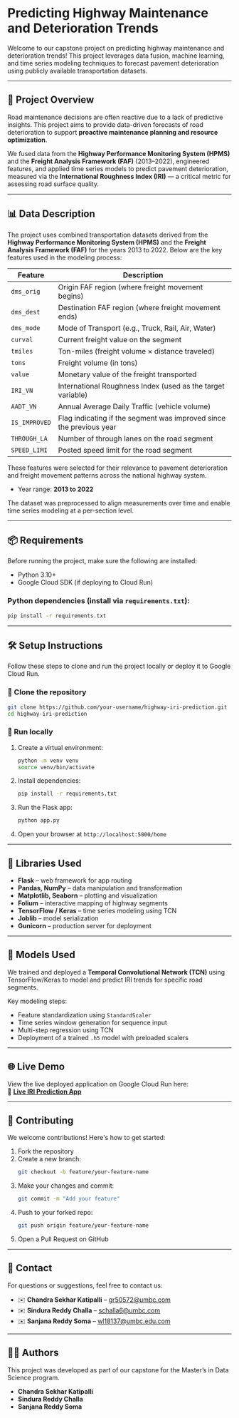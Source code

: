 # Predicting Highway Maintenance and Deterioration Trends

Welcome to our capstone project on predicting highway maintenance and deterioration trends! This project leverages data fusion, machine learning, and time series modeling techniques to forecast pavement deterioration using publicly available transportation datasets.

---

## 🚧 Project Overview

Road maintenance decisions are often reactive due to a lack of predictive insights. This project aims to provide data-driven forecasts of road deterioration to support **proactive maintenance planning and resource optimization**.

We fused data from the **Highway Performance Monitoring System (HPMS)** and the **Freight Analysis Framework (FAF)** (2013–2022), engineered features, and applied time series models to predict pavement deterioration, measured via the **International Roughness Index (IRI)** — a critical metric for assessing road surface quality.

---

## 📊 Data Description

The project uses combined transportation datasets derived from the **Highway Performance Monitoring System (HPMS)** and the **Freight Analysis Framework (FAF)** for the years 2013 to 2022. Below are the key features used in the modeling process:

| Feature         | Description                                                                 |
|-----------------|-----------------------------------------------------------------------------|
| `dms_orig`      | Origin FAF region (where freight movement begins)                           |
| `dms_dest`      | Destination FAF region (where freight movement ends)                        |
| `dms_mode`      | Mode of Transport (e.g., Truck, Rail, Air, Water)                           |
| `curval`        | Current freight value on the segment                                        |
| `tmiles`        | Ton-miles (freight volume × distance traveled)                              |
| `tons`          | Freight volume (in tons)                                                    |
| `value`         | Monetary value of the freight transported                                   |
| `IRI_VN`        | International Roughness Index (used as the target variable)                |
| `AADT_VN`       | Annual Average Daily Traffic (vehicle volume)                              |
| `IS_IMPROVED`   | Flag indicating if the segment was improved since the previous year         |
| `THROUGH_LA`    | Number of through lanes on the road segment                                 |
| `SPEED_LIMI`    | Posted speed limit for the road segment                                     |

These features were selected for their relevance to pavement deterioration and freight movement patterns across the national highway system.

- Year range: **2013 to 2022**

The dataset was preprocessed to align measurements over time and enable time series modeling at a per-section level.

---

## 📦 Requirements

Before running the project, make sure the following are installed:

- Python 3.10+
- Google Cloud SDK (if deploying to Cloud Run)

### Python dependencies (install via `requirements.txt`):

```bash
pip install -r requirements.txt
```

---

## 🛠️ Setup Instructions

Follow these steps to clone and run the project locally or deploy it to Google Cloud Run.

### 🔁 Clone the repository

```bash
git clone https://github.com/your-username/highway-iri-prediction.git
cd highway-iri-prediction
```

### 🧪 Run locally

1. Create a virtual environment:
   ```bash
   python -m venv venv
   source venv/bin/activate
   ```

2. Install dependencies:
   ```bash
   pip install -r requirements.txt
   ```

3. Run the Flask app:
   ```bash
   python app.py
   ```

4. Open your browser at `http://localhost:5000/home`

---

## 🧠 Libraries Used

- **Flask** – web framework for app routing  
- **Pandas, NumPy** – data manipulation and transformation  
- **Matplotlib, Seaborn** – plotting and visualization  
- **Folium** – interactive mapping of highway segments  
- **TensorFlow / Keras** – time series modeling using TCN  
- **Joblib** – model serialization  
- **Gunicorn** – production server for deployment  

---

## 🧮 Models Used

We trained and deployed a **Temporal Convolutional Network (TCN)** using TensorFlow/Keras to model and predict IRI trends for specific road segments.

Key modeling steps:
- Feature standardization using `StandardScaler`  
- Time series window generation for sequence input  
- Multi-step regression using TCN  
- Deployment of a trained `.h5` model with preloaded scalers  

---

## 🌐 Live Demo

View the live deployed application on Google Cloud Run here:  
🔗 **[Live IRI Prediction App](https://flask-app-213433359152.us-central1.run.app)**

---

## 🤝 Contributing

We welcome contributions! Here's how to get started:

1. Fork the repository  
2. Create a new branch:
   ```bash
   git checkout -b feature/your-feature-name
   ```
3. Make your changes and commit:
   ```bash
   git commit -m "Add your feature"
   ```
4. Push to your forked repo:
   ```bash
   git push origin feature/your-feature-name
   ```
5. Open a Pull Request on GitHub

---

## 📧 Contact

For questions or suggestions, feel free to contact us:

- ✉️ **Chandra Sekhar Katipalli** – gr50572@umbc.com  
- ✉️ **Sindura Reddy Challa** – schalla6@umbc.com  
- ✉️ **Sanjana Reddy Soma** – wl18137@umbc.edu.com  

---

## 👩‍💻 Authors

This project was developed as part of our capstone for the Master’s in Data Science program.

- **Chandra Sekhar Katipalli**  
- **Sindura Reddy Challa**  
- **Sanjana Reddy Soma**
